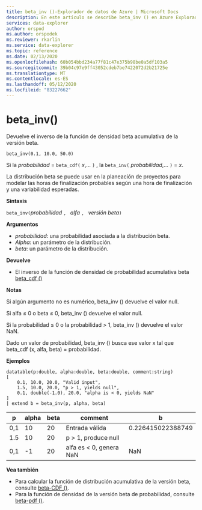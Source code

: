 ```yaml
---
title: beta_inv ()-Explorador de datos de Azure | Microsoft Docs
description: En este artículo se describe beta_inv () en Azure Explorador de datos.
services: data-explorer
author: orspod
ms.author: orspodek
ms.reviewer: rkarlin
ms.service: data-explorer
ms.topic: reference
ms.date: 02/13/2020
ms.openlocfilehash: 60b054bbd234a77f81c47e375b98be0a5df103a5
ms.sourcegitcommit: 39b04c97e9ff43052cdeb7be7422072d2b21725e
ms.translationtype: MT
ms.contentlocale: es-ES
ms.lasthandoff: 05/12/2020
ms.locfileid: "83227662"
---
```

# <a name="beta_inv"></a>beta_inv()

Devuelve el inverso de la función de densidad beta acumulativa de la versión beta.

```kusto
beta_inv(0.1, 10.0, 50.0)
```

Si la *probabilidad*  =  `beta_cdf(` *x*,... `)` , la `beta_inv(` *probabilidad*,... `)`  =  *x*. 

La distribución beta se puede usar en la planeación de proyectos para modelar las horas de finalización probables según una hora de finalización y una variabilidad esperadas.

**Sintaxis**

`beta_inv(`*probabilidad* `, ` *alfa* `, ` *versión beta*`)`

**Argumentos**

* *probabilidad*: una probabilidad asociada a la distribución beta.
* *Alpha*: un parámetro de la distribución.
* *beta*: un parámetro de la distribución.

**Devuelve**

* El inverso de la función de densidad de probabilidad acumulativa beta [beta_cdf ()](./beta-cdffunction.md)

**Notas**

Si algún argumento no es numérico, beta_inv () devuelve el valor null.

Si alfa ≤ 0 o beta ≤ 0, beta_inv () devuelve el valor null.

Si la probabilidad ≤ 0 o la probabilidad > 1, beta_inv () devuelve el valor NaN.

Dado un valor de probabilidad, beta_inv () busca ese valor x tal que beta_cdf (x, alfa, beta) = probabilidad.

**Ejemplos**

<!-- csl: https://help.kusto.windows.net/Samples -->
```kusto
datatable(p:double, alpha:double, beta:double, comment:string)
[
    0.1, 10.0, 20.0, "Valid input",
    1.5, 10.0, 20.0, "p > 1, yields null",
    0.1, double(-1.0), 20.0, "alpha is < 0, yields NaN"
]
| extend b = beta_inv(p, alpha, beta)
```

|p|alpha|beta|comment|b|
|---|---|---|---|---|
|0,1|10|20|Entrada válida|0.226415022388749|
|1.5|10|20|p > 1, produce null||
|0,1|-1|20|alfa es < 0, genera NaN|NaN|

**Vea también**

* Para calcular la función de distribución acumulativa de la versión beta, consulte [beta-CDF ()](./beta-cdffunction.md).
* Para la función de densidad de la versión beta de probabilidad, consulte [beta-pdf ()](./beta-pdffunction.md).
